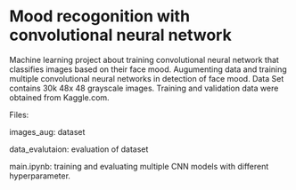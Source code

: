 # Mood recogonition with convolutional neural network
Machine learning project about training convolutional neural network that classifies images based on their face mood. Augumenting data and training multiple convolutional neural networks in detection of face mood. Data Set contains 30k 48x 48 grayscale images. Training and validation data were obtained from Kaggle.com.

Files:

images_aug: dataset

data_evalutaion: evaluation of dataset

main.ipynb: training and evaluating multiple CNN models with different hyperparameter.

